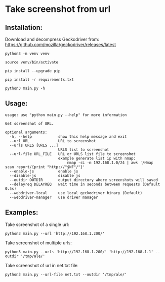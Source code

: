 # Take screenshot from url

## Installation:

Download and decompress Geckodriver from: https://github.com/mozilla/geckodriver/releases/latest

`python3 -m venv venv`

`source venv/bin/activate`

`pip install --upgrade pip`

`pip install -r requirements.txt`

`python3 main.py -h`


## Usage:
```
usage: use "python main.py --help" for more information

Get screenshot of URL.

optional arguments:
  -h, --help            show this help message and exit
  --url URL             URL to screenshot
  --urls URLS [URLS ...]
                        URLS list to screenshot
  --url-file URL_FILE   URL or URLS list file to screenshot
                        example generate list ip with nmap:
                        	nmap -sL -n 192.168.1.0/24 | awk '/Nmap scan report/{print "http://"$NF"/"}'
  --enable-js           enable js
  --disable-js          disable js
  --outdir OUTDIR       output directory where screenshots will saved
  --delayreq DELAYREQ   wait time in seconds between requests (Default 0.5s)
  --webdriver-local     use local geckodriver binary (Default)
  --webdriver-manager   use driver manager
```
## Examples:

Take screenshot of a single url:

`python3 main.py --url 'http://192.168.1.200/'`


Take screenshot of multiple urls:

`python3 main.py --urls 'http://192.168.1.200/' 'http://192.168.1.1' --outdir '/tmp/ale/'`


Take screenshot of url in net.txt file:

`python3 main.py --url-file net.txt --outdir '/tmp/ale/'`
